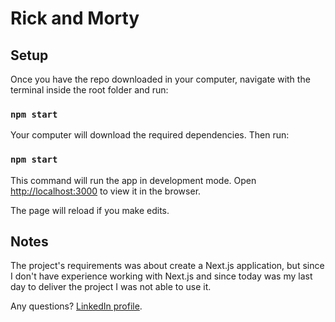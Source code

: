 # Rick and Morty

## Setup

Once you have the repo downloaded in your computer, navigate with the terminal inside the root folder and run:

### `npm start`

Your computer will download the required dependencies. Then run:

### `npm start`

This command will run the app in development mode.
Open [http://localhost:3000](http://localhost:3000) to view it in the browser.

The page will reload if you make edits.

## Notes

The project's requirements was about create a Next.js application, but since I don't have experience working with Next.js and since today was my last day to deliver the project I was not able to use it.

Any questions? [LinkedIn profile](https://www.linkedin.com/in/carlos-sardina/).
